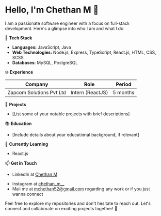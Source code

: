 # Hello, I'm Chethan M 👋

I am a passionate software engineer with a focus on full-stack development. Here's a glimpse into who I am and what I do:

🔧 **Tech Stack**
- **Languages:** JavaScript, Java 
- **Web Technologies:** Node.js, Express, TypeScript, React.js, HTML, CSS, SCSS
- **Databases:** MySQL, PostgreSQL

🌐 **Experience**
<!--- **Internship at Zapcome Private Limited (5 months):** 
  [Brief description of your responsibilities and achievements during the internship]-->
  
| Company| Role|Period |
|-----------------|-----------------|-----------------|
| Zapcom Solutions Pvt Ltd   | Intern (ReactJS)  |5 months |

🚀 **Projects**
- [List some of your notable projects with brief descriptions]

📚 **Education**
- [Include details about your educational background, if relevant]

🌱 **Currently Learning**
- React.js 

📫 **Get in Touch**
- LinkedIn at [Chethan M](www.linkedin.com/in/chethan-m-92654b206)
<!--- Portfolio/Website at  -->
- Instagram at [chethan_m__](https://www.instagram.com/chethan_m__/?next=%2F)
- Mail me at mchethan52@gmail.com regarding any work or if you just wanna connect

Feel free to explore my repositories and don't hesitate to reach out. Let's connect and collaborate on exciting projects together! 🚀
